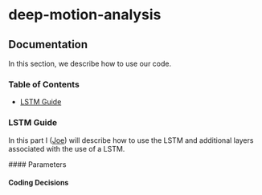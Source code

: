 # deep-motion-analysis


## Documentation

In this section, we describe how to use our code.
### Table of Contents
  * [LSTM Guide](#lstmg)
  
### LSTM Guide <a id="lstmg"></a>
<p> In this part I (<a href="https://github.com/joggino">Joe</a>) will describe how to use the LSTM and additional 
layers associated with the use of a LSTM.
</p>
#### Parameters


#### Coding Decisions 


